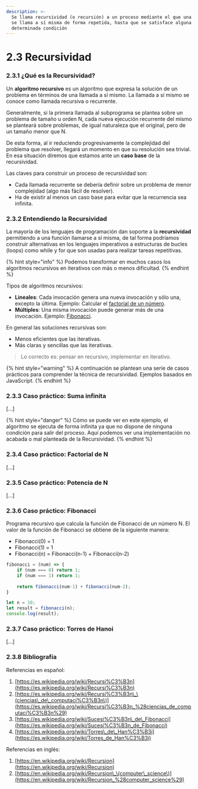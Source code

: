 ```yaml
---
description: >-
  Se llama recursividad (o recursión) a un proceso mediante el que una función
  se llama a sí misma de forma repetida, hasta que se satisface alguna
  determinada condición
---
```


# 2.3 Recursividad

### 2.3.1 ¿Qué es la Recursividad?

Un **algoritmo recursivo** es un algoritmo que expresa la solución de un problema en términos de una llamada a sí mismo. La llamada a sí mismo se conoce como llamada recursiva o recurrente.

Generalmente, si la primera llamada al subprograma se plantea sobre un problema de tamaño u orden N, cada nueva ejecución recurrente del mismo se planteará sobre problemas, de igual naturaleza que el original, pero de un tamaño menor que N.

De esta forma, al ir reduciendo progresivamente la complejidad del problema que resolver, llegará un momento en que su resolución sea trivial. En esa situación diremos que estamos ante un **caso base** de la recursividad.

Las claves para construir un proceso de recursividad son:

* Cada llamada recurrente se debería definir sobre un problema de menor complejidad \(algo más fácil de resolver\).
* Ha de existir al menos un caso base para evitar que la recurrencia sea infinita.

### 2.3.2 Entendiendo la Recursividad

La mayoría de los lenguajes de programación dan soporte a la **recursividad** permitiendo a una función llamarse a sí misma, de tal forma podríamos construir alternativas en los lenguajes imperativos a estructuras de bucles \(loops\) como while y for que son usadas para realizar tareas repetitivas.

{% hint style="info" %}
Podemos transformar en muchos casos los algoritmos recursivos en iterativos con más o menos dificultad.
{% endhint %}

Tipos de algoritmos recursivos:

* **Lineales**: Cada invocación genera una nueva invocación y sólo una, excepto la última. Ejemplo: Calcular el [factorial de un número](2.3-recursividad.md#2-3-4-caso-practico-factorial-de-n).
* **Múltiples**: Una misma invocación puede generar más de una invocación. Ejemplo: [Fibonacci](2.3-recursividad.md#2-3-6-caso-practico-fibonacci).

En general las soluciones recursivas son:

* Menos eficientes que las iterativas.
* Más claras y sencillas que las iterativas.

> Lo correcto es: pensar en recursivo, implementar en iterativo.

{% hint style="warning" %}
A continuación se plantean una serie de casos prácticos para comprender la técnica de recursividad. Ejemplos basados en JavaScript.
{% endhint %}

### 2.3.3 Caso práctico: Suma infinita

\[...\]

{% hint style="danger" %}
Cómo se puede ver en este ejemplo, el algoritmo se ejecuta de forma infinita ya que no dispone de ninguna condición para salir del proceso. Aquí podemos ver una implementación no acabada o mal planteada de la Recursividad.
{% endhint %}

### 2.3.4 Caso práctico: Factorial de N

\[...\]

### 2.3.5 Caso práctico: Potencia de N

\[...\]

### 2.3.6 Caso práctico: Fibonacci

Programa recursivo que calcula la función de Fibonacci de un número N. El valor de la función de Fibonacci se obtiene de la siguiente manera:

* Fibonacci\(0\) = 1
* Fibonacci\(1\) = 1
* Fibonacci\(n\) = Fibonacci\(n-1\) + Fibonacci\(n-2\)

```javascript
fibonacci = (num) => {
    if (num === 0) return 1;
    if (num === 1) return 1;
    
    return fibonacci(num-1) + fibonacci(num-2);
}

let n = 10;
let result = fibonacci(n);
console.log(result);
```

### 2.3.7 Caso práctico: Torres de Hanoi

\[...\]

### 2.3.8 Bibliografía

Referencias en español:

1. [https://es.wikipedia.org/wiki/Recursi%C3%B3n](https://es.wikipedia.org/wiki/Recursi%C3%B3n)
2. [https://es.wikipedia.org/wiki/Recursi%C3%B3n\_\(ciencias\_de\_computaci%C3%B3n\)](https://es.wikipedia.org/wiki/Recursi%C3%B3n_%28ciencias_de_computaci%C3%B3n%29)
3. [https://es.wikipedia.org/wiki/Sucesi%C3%B3n\_de\_Fibonacci](https://es.wikipedia.org/wiki/Sucesi%C3%B3n_de_Fibonacci)
4. [https://es.wikipedia.org/wiki/Torres\_de\_Han%C3%B3i](https://es.wikipedia.org/wiki/Torres_de_Han%C3%B3i)

Referencias en inglés:

1. [https://en.wikipedia.org/wiki/Recursion](https://en.wikipedia.org/wiki/Recursion)
2. [https://en.wikipedia.org/wiki/Recursion\_\(computer\_science\)](https://en.wikipedia.org/wiki/Recursion_%28computer_science%29)

